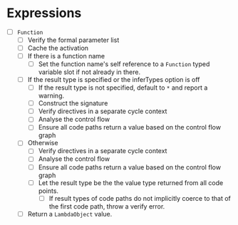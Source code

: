 # Expressions

* [ ] `Function`
  * [ ] Verify the formal parameter list
  * [ ] Cache the activation
  * [ ] If there is a function name
    * [ ] Set the function name's self reference to a `Function` typed variable slot if not already in there.
  * [ ] If the result type is specified or the inferTypes option is off
    * [ ] If the result type is not specified, default to `*` and report a warning.
    * [ ] Construct the signature
    * [ ] Verify directives in a separate cycle context
    * [ ] Analyse the control flow
    * [ ] Ensure all code paths return a value based on the control flow graph
  * [ ] Otherwise
    * [ ] Verify directives in a separate cycle context
    * [ ] Analyse the control flow
    * [ ] Ensure all code paths return a value based on the control flow graph
    * [ ] Let the result type be the the value type returned from all code points.
      * [ ] If result types of code paths do not implicitly coerce to that of the first code path, throw a verify error.
  * [ ] Return a `LambdaObject` value.
